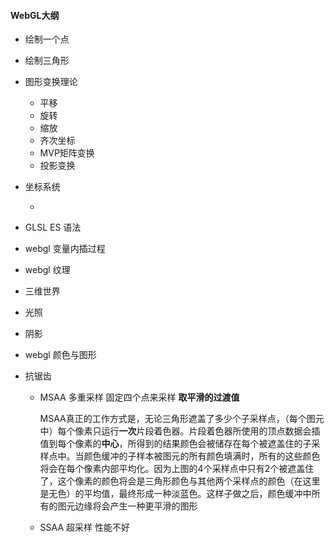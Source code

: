 #### WebGL大纲



* 绘制一个点
* 绘制三角形
* 图形变换理论
  * 平移
  * 旋转
  * 缩放
  * 齐次坐标
  * MVP矩阵变换
  * 投影变换

* 坐标系统

  * 

* GLSL ES 语法

* webgl 变量内插过程

* webgl 纹理

* 三维世界

* 光照

* 阴影

* webgl 颜色与图形

* 抗锯齿

  * MSAA 多重采样 固定四个点来采样 **取平滑的过渡值**

    MSAA真正的工作方式是，无论三角形遮盖了多少个子采样点，（每个图元中）每个像素只运行**一次**片段着色器。片段着色器所使用的顶点数据会插值到每个像素的**中心**，所得到的结果颜色会被储存在每个被遮盖住的子采样点中。当颜色缓冲的子样本被图元的所有颜色填满时，所有的这些颜色将会在每个像素内部平均化。因为上图的4个采样点中只有2个被遮盖住了，这个像素的颜色将会是三角形颜色与其他两个采样点的颜色（在这里是无色）的平均值，最终形成一种淡蓝色。这样子做之后，颜色缓冲中所有的图元边缘将会产生一种更平滑的图形

  * SSAA 超采样 性能不好
